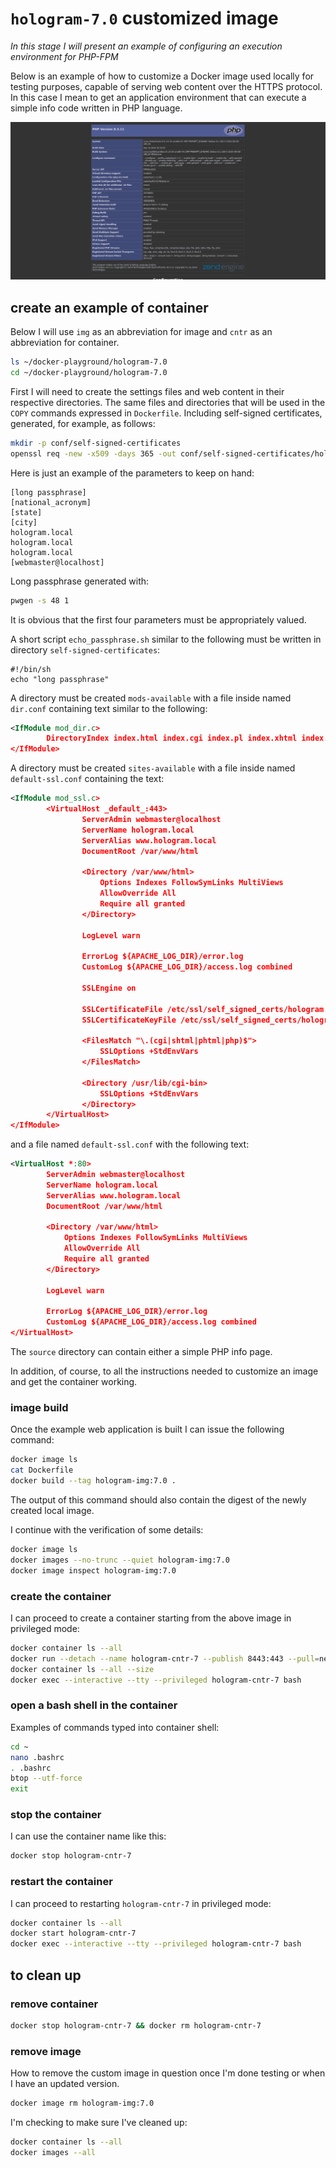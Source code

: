 # `hologram-7.0` customized image

*In this stage I will present an example of configuring an execution environment for PHP-FPM*

Below is an example of how to customize a Docker image used locally for testing purposes, capable of serving web content over the HTTPS protocol.
In this case I mean to get an application environment that can execute a simple info code written in PHP language.

![landing page](dev/landing/screenshots/hologram-cntr-7_landing_page.png)

## create an example of container

Below I will use `img` as an abbreviation for image and `cntr` as an abbreviation for container.

```bash
ls ~/docker-playground/hologram-7.0
cd ~/docker-playground/hologram-7.0
```

First I will need to create the settings files and web content in their respective directories.
The same files and directories that will be used in the `COPY` commands expressed in `Dockerfile`.
Including self-signed certificates, generated, for example, as follows:

```bash
mkdir -p conf/self-signed-certificates
openssl req -new -x509 -days 365 -out conf/self-signed-certificates/hologram.pem -keyout conf/self-signed-certificates/hologram.key
```

Here is just an example of the parameters to keep on hand:

```text
[long passphrase]
[national_acronym]
[state]
[city]
hologram.local
hologram.local
hologram.local
[webmaster@localhost]
```

Long passphrase generated with:

```bash
pwgen -s 48 1
```

It is obvious that the first four parameters must be appropriately valued.

A short script `echo_passphrase.sh` similar to the following must be written in directory `self-signed-certificates`:

```text
#!/bin/sh
echo "long passphrase"
```

A directory must be created `mods-available` with a file inside named `dir.conf` containing text similar to the following:

```xml
<IfModule mod_dir.c>
        DirectoryIndex index.html index.cgi index.pl index.xhtml index.htm index.php
</IfModule>
```

A directory must be created `sites-available` with a file inside named `default-ssl.conf` containing the text:

```xml
<IfModule mod_ssl.c>
        <VirtualHost _default_:443>
                ServerAdmin webmaster@localhost
                ServerName hologram.local
                ServerAlias www.hologram.local
                DocumentRoot /var/www/html

                <Directory /var/www/html>
                    Options Indexes FollowSymLinks MultiViews
                    AllowOverride All
                    Require all granted
                </Directory>

                LogLevel warn

                ErrorLog ${APACHE_LOG_DIR}/error.log
                CustomLog ${APACHE_LOG_DIR}/access.log combined

                SSLEngine on

                SSLCertificateFile /etc/ssl/self_signed_certs/hologram.pem
                SSLCertificateKeyFile /etc/ssl/self_signed_certs/hologram.key

                <FilesMatch "\.(cgi|shtml|phtml|php)$">
                    SSLOptions +StdEnvVars
                </FilesMatch>

                <Directory /usr/lib/cgi-bin>
                    SSLOptions +StdEnvVars
                </Directory>
        </VirtualHost>
</IfModule>
```

and a file named `default-ssl.conf` with the following text:

```xml
<VirtualHost *:80>
        ServerAdmin webmaster@localhost
        ServerName hologram.local
        ServerAlias www.hologram.local
        DocumentRoot /var/www/html

        <Directory /var/www/html>
            Options Indexes FollowSymLinks MultiViews
            AllowOverride All
            Require all granted
        </Directory>

        LogLevel warn

        ErrorLog ${APACHE_LOG_DIR}/error.log
        CustomLog ${APACHE_LOG_DIR}/access.log combined
</VirtualHost>
```

The `source` directory can contain either a simple PHP info page.

In addition, of course, to all the instructions needed to customize an image and get the container working.

### image build

Once the example web application is built I can issue the following command:

```bash
docker image ls
cat Dockerfile
docker build --tag hologram-img:7.0 .
```

The output of this command should also contain the digest of the newly created local image.

I continue with the verification of some details:

```bash
docker image ls
docker images --no-trunc --quiet hologram-img:7.0
docker image inspect hologram-img:7.0
```

### create the container

I can proceed to create a container starting from the above image in privileged mode:

```bash
docker container ls --all
docker run --detach --name hologram-cntr-7 --publish 8443:443 --pull=never hologram-img:7.0
docker container ls --all --size
docker exec --interactive --tty --privileged hologram-cntr-7 bash
```

### open a bash shell in the container

Examples of commands typed into container shell:

```bash
cd ~
nano .bashrc
. .bashrc
btop --utf-force
exit
```

### stop the container

I can use the container name like this:

```bash
docker stop hologram-cntr-7
```

### restart the container

I can proceed to restarting `hologram-cntr-7` in privileged mode:

```bash
docker container ls --all
docker start hologram-cntr-7
docker exec --interactive --tty --privileged hologram-cntr-7 bash
```

## to clean up

### remove container

```bash
docker stop hologram-cntr-7 && docker rm hologram-cntr-7
```

### remove image

How to remove the custom image in question once I'm done testing or when I have an updated version.

```bash
docker image rm hologram-img:7.0
```

I'm checking to make sure I've cleaned up:

```bash
docker container ls --all
docker images --all
```
